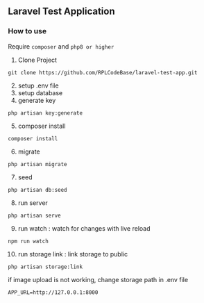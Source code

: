 ## Laravel Test Application
### How to use
Require `composer` and `php8 or higher`

1. Clone Project
```
git clone https://github.com/RPLCodeBase/laravel-test-app.git
```

2. setup .env file
3. setup database
4. generate key
```
php artisan key:generate
```
5. composer install
```
composer install
```
6. migrate
```
php artisan migrate
```
7. seed
```
php artisan db:seed
```
8. run server
```
php artisan serve
```
9. run watch : watch for changes with live reload
```
npm run watch
```
10. run storage link : link storage to public
```
php artisan storage:link
```
if image upload is not working, change storage path in .env file
```
APP_URL=http://127.0.0.1:8000
```
